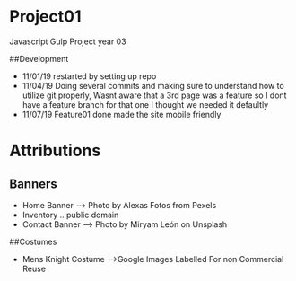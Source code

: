# Project01
Javascript Gulp Project year 03

##Development
- 11/01/19 restarted by setting up repo
- 11/04/19 Doing several commits and making sure to understand how to utilize git properly, Wasnt aware that a 3rd page was a feature so I dont have a feature branch for that one I thought we needed it defaultly
- 11/07/19 Feature01 done made the site mobile friendly


# Attributions
## Banners
- Home Banner --> Photo by Alexas Fotos from Pexels
- Inventory .. public domain
- Contact Banner --> Photo by Miryam León on Unsplash

##Costumes
- Mens Knight Costume -->Google Images Labelled For non Commercial Reuse 